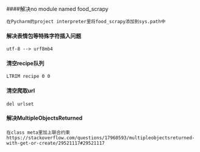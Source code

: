 
####解决no module named food_scrapy

    在Pycharm的project interpreter里将food_scrapy添加到sys.path中
    
#### 解决表情包等特殊字符插入问题
    
    utf-8 --> urf8mb4


#### 清空recipe队列 

    LTRIM recipe 0 0
    
#### 清空爬取url

    del urlset
    
    
#### 解决MultipleObjectsReturned

    在class meta里加上联合约束
    https://stackoverflow.com/questions/17960593/multipleobjectsreturned-with-get-or-create/29521117#29521117